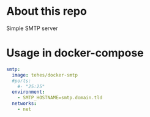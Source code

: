 # About this repo

Simple SMTP server

# Usage in docker-compose

```yaml
smtp:
  image: tehes/docker-smtp
  #ports:
    #- "25:25"
  environment:
    - SMTP_HOSTNAME=smtp.domain.tld
  networks:
    - net
```